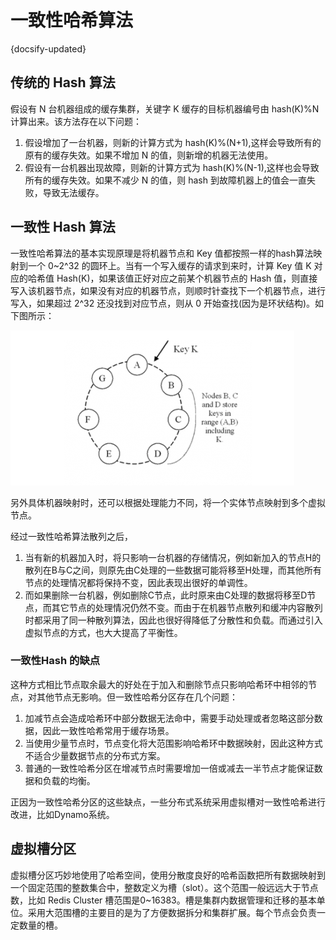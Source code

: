 # 一致性哈希算法
{docsify-updated}


## 传统的 Hash 算法
假设有 N 台机器组成的缓存集群，关键字 K 缓存的目标机器编号由 hash(K)%N 计算出来。该方法存在以下问题：

1. 假设增加了一台机器，则新的计算方式为 hash(K)%(N+1),这样会导致所有的原有的缓存失效。如果不增加 N 的值，则新增的机器无法使用。
2. 假设有一台机器出现故障，则新的计算方式为 hash(K)%(N-1),这样也会导致所有的缓存失效。如果不减少 N 的值，则 hash 到故障机器上的值会一直失败，导致无法缓存。


## 一致性 Hash 算法
一致性哈希算法的基本实现原理是将机器节点和 Key 值都按照一样的hash算法映射到一个 0~2^32 的圆环上。当有一个写入缓存的请求到来时，计算 Key 值 K 对应的哈希值 Hash(K)，如果该值正好对应之前某个机器节点的 Hash 值，则直接写入该机器节点，如果没有对应的机器节点，则顺时针查找下一个机器节点，进行写入，如果超过 2^32 还没找到对应节点，则从 0 开始查找(因为是环状结构)。如下图所示：

![一致性哈希算法](../pics/consistance-hash.png)

另外具体机器映射时，还可以根据处理能力不同，将一个实体节点映射到多个虚拟节点。

经过一致性哈希算法散列之后，

1. 当有新的机器加入时，将只影响一台机器的存储情况，例如新加入的节点H的散列在B与C之间，则原先由C处理的一些数据可能将移至H处理，而其他所有节点的处理情况都将保持不变，因此表现出很好的单调性。
2. 而如果删除一台机器，例如删除C节点，此时原来由C处理的数据将移至D节点，而其它节点的处理情况仍然不变。而由于在机器节点散列和缓冲内容散列时都采用了同一种散列算法，因此也很好得降低了分散性和负载。而通过引入虚拟节点的方式，也大大提高了平衡性。

### 一致性Hash 的缺点

这种方式相比节点取余最大的好处在于加入和删除节点只影响哈希环中相邻的节点，对其他节点无影响。但一致性哈希分区存在几个问题：

1. 加减节点会造成哈希环中部分数据无法命中，需要手动处理或者忽略这部分数据，因此一致性哈希常用于缓存场景。
2. 当使用少量节点时，节点变化将大范围影响哈希环中数据映射，因此这种方式不适合少量数据节点的分布式方案。
3. 普通的一致性哈希分区在增减节点时需要增加一倍或减去一半节点才能保证数据和负载的均衡。

正因为一致性哈希分区的这些缺点，一些分布式系统采用虚拟槽对一致性哈希进行改进，比如Dynamo系统。

## 虚拟槽分区

虚拟槽分区巧妙地使用了哈希空间，使用分散度良好的哈希函数把所有数据映射到一个固定范围的整数集合中，整数定义为槽（slot）。这个范围一般远远大于节点数，比如 Redis Cluster 槽范围是0~16383。槽是集群内数据管理和迁移的基本单位。采用大范围槽的主要目的是为了方便数据拆分和集群扩展。每个节点会负责一定数量的槽。